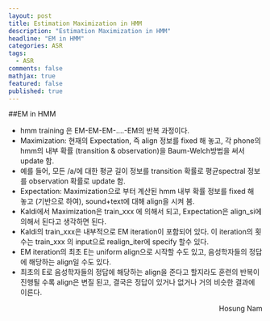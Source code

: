 ```yaml
---
layout: post
title: Estimation Maximization in HMM
description: "Estimation Maximization in HMM"
headline: "EM in HMM"
categories: ASR
tags: 
  - ASR
comments: false
mathjax: true
featured: false
published: true
---
```


##EM in HMM

- hmm training 은 EM-EM-EM-….-EM의 반복 과정이다.
- Maximization: 현재의 Expectation, 즉 align 정보를 fixed 해 놓고, 각 phone의 hmm의 내부 확률 (transition & observation)을 Baum-Welch방법을 써서 update 함. 
- 예를 들어, 모든 /a/에 대한 평균 길이 정보를 transition 확률로 평균spectral 정보를 observation 확률로 update 함.
- Expectation: Maximization으로 부터 계산된 hmm 내부 확률 정보를 fixed 해 놓고 (기반으로 하여), sound+text에 대해 align을 시켜 봄.
- Kaldi에서 Maximization은 train\_xxx 에 의해서 되고, Expectation은 align\_si에 의해서 된다고 생각하면 된다.
- Kaldi의 train\_xxx은 내부적으로 EM iteration이 포함되어 있다. 이 iteration의 횟수는 train\_xxx 의 input으로 realign_iter에 specify 할수 있다. 
- EM iteration의 최초 E는 uniform align으로 시작할 수도 있고, 음성학자들의 정답에 해당하는 align일 수도 있다.
- 최초의 E로 음성학자들의 정답에 해당하는 align을 준다고 할지라도 훈련의 반복이 진행될 수록 align은 변질 된고, 결국은 정답이 있거나 없거나 거의 비슷한 결과에 이른다.

<p align="right"> Hosung Nam <p>
